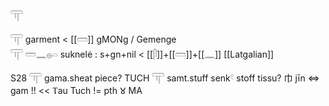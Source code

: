 𓋳  

𓋳 garment < [[𓏠]] gMONg / Gemenge  
𓋳 𓏠𓈖𓐍𓏏 suknelė : s+gn+nil < [[𓋴]]+[[𓏠]]+[[𓈖]]  [[Latgalian]]  

S28 𓋳 gama.sheat piece? TUCH 𓋳 samt.stuff senk𓍢 stoff tissu? 巾 jīn ⇔ gam !! << Ⲧau Tuch != pth 𑀫 MA  